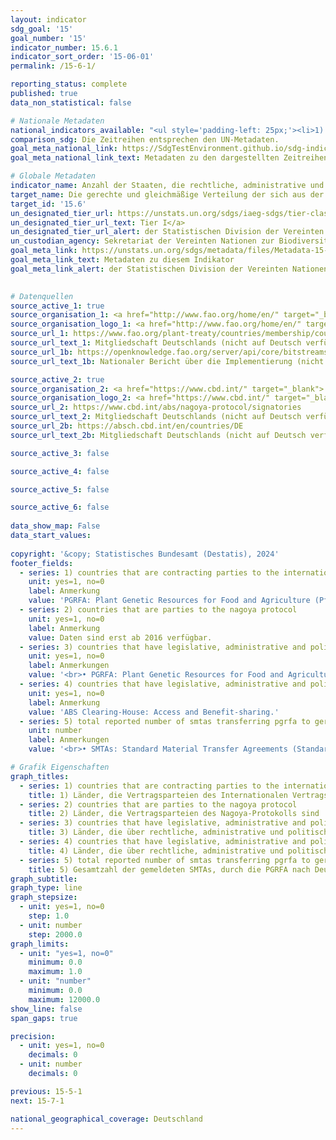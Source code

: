 ```yaml
---
layout: indicator    
sdg_goal: '15'    
goal_number: '15'    
indicator_number: 15.6.1    
indicator_sort_order: '15-06-01'    
permalink: /15-6-1/    

reporting_status: complete    
published: true    
data_non_statistical: false    

# Nationale Metadaten    
national_indicators_available: "<ul style='padding-left: 25px;'><li>1) Länder, die Vertragsparteien des Internationalen Vertrags über PGRFA sind</li> <li> 2) Länder, die Vertragsparteien des Nagoya-Protokolls sind</li> <li> 3) Länder, die über rechtliche, administrative und politische Rahmenbedingungen oder Maßnahmen verfügen, die über das Online-Berichtssystem zur Einhaltung des Internationalen Vertrags über PGRFA gemeldet wurden</li> <li> 4) Länder, die über rechtliche, administrative und politische Rahmenbedingungen oder Maßnahmen verfügen, die dem ABS Clearing-House gemeldet wurden</li> <li> 5) Gesamtzahl der gemeldeten SMTAs, durch die PGRFA nach Deutschland übertragen werden</li></ul>"    
comparison_sdg: Die Zeitreihen entsprechen den UN-Metadaten.    
goal_meta_national_link: https://SdgTestEnvironment.github.io/sdg-indicators/public/Meta/15.6.1.pdf
goal_meta_national_link_text: Metadaten zu den dargestellten Zeitreihen    

# Globale Metadaten    
indicator_name: Anzahl der Staaten, die rechtliche, administrative und politische Rahmenbedingungen geschaffen haben, um Vorteile gerecht und gleichmäßig zu verteilen    
target_name: Die gerechte und gleichmäßige Verteilung der sich aus der Nutzung der genetischen Ressourcen ergebenden Vorteile und den angemessenen Zugang zu diesen Ressourcen fördern, wie auf internationaler Ebene vereinbart    
target_id: '15.6'    
un_designated_tier_url: https://unstats.un.org/sdgs/iaeg-sdgs/tier-classification/'    
un_designated_tier_url_text: Tier I</a>    
un_designated_tier_url_alert: der Statistischen Division der Vereinten Nationen    
un_custodian_agency: Sekretariat der Vereinten Nationen zur Biodiversitätskonvention (CBD-Secretariat)    
goal_meta_link: https://unstats.un.org/sdgs/metadata/files/Metadata-15-06-01.pdf    
goal_meta_link_text: Metadaten zu diesem Indikator    
goal_meta_link_alert: der Statistischen Division der Vereinten Nationen    
    

# Datenquellen
source_active_1: true
source_organisation_1: <a href="http://www.fao.org/home/en/" target="_blank"> Ernährungs- und Landwirtschaftsorganisation der Vereinten Nationen </a>
source_organisation_logo_1: <a href="http://www.fao.org/home/en/" target="_blank"><img src="https://sdg-indikatoren.de/public/OrgImgDe/fao.png" alt="Logo fao" style="height:60px; width:148px"/></a>
source_url_1: https://www.fao.org/plant-treaty/countries/membership/country-details/en/c/359285/?iso3=DEU
source_url_text_1: Mitgliedschaft Deutschlands (nicht auf Deutsch verfügbar)
source_url_1b: https://openknowledge.fao.org/server/api/core/bitstreams/06f5ae34-a69f-4dae-8474-a7caabc58f21/content
source_url_text_1b: Nationaler Bericht über die Implementierung (nicht auf Deutsch verfügbar)

source_active_2: true
source_organisation_2: <a href="https://www.cbd.int/" target="_blank"> Sekretariat des Übereinkommens über die biologische Vielfalt </a>
source_organisation_logo_2: <a href="https://www.cbd.int/" target="_blank"><img src="https://sdg-indikatoren.de/public/OrgImgDe/cbd.png" alt="Logo cbd" style="height:60px; width:148px"/></a>
source_url_2: https://www.cbd.int/abs/nagoya-protocol/signatories
source_url_text_2: Mitgliedschaft Deutschlands (nicht auf Deutsch verfügbar)
source_url_2b: https://absch.cbd.int/en/countries/DE
source_url_text_2b: Mitgliedschaft Deutschlands (nicht auf Deutsch verfügbar)

source_active_3: false

source_active_4: false

source_active_5: false

source_active_6: false
    
data_show_map: False    
data_start_values:     
    
copyright: '&copy; Statistisches Bundesamt (Destatis), 2024'    
footer_fields:
  - series: 1) countries that are contracting parties to the international treaty on pgrfa
    unit: yes=1, no=0
    label: Anmerkung
    value: 'PGRFA: Plant Genetic Resources for Food and Agriculture (Pflanzengenetische Ressourcen für Ernährung und Landwirtschaft).'
  - series: 2) countries that are parties to the nagoya protocol
    unit: yes=1, no=0
    label: Anmerkung
    value: Daten sind erst ab 2016 verfügbar.
  - series: 3) countries that have legislative, administrative and policy framework or measures reported through the online reporting system on compliance of the international treaty on pgrfa
    unit: yes=1, no=0
    label: Anmerkungen
    value: '<br>• PGRFA: Plant Genetic Resources for Food and Agriculture (Pflanzengenetische Ressourcen für Ernährung und Landwirtschaft).<br>• Die Zeitreihe bezieht sich auf das Online-Berichtssystem. Die Rahmenbedingungen und Maßnahmen bestanden schon vorher. <br>• Daten sind erst ab 2016 verfügbar.'
  - series: 4) countries that have legislative, administrative and policy framework or measures reported to the abs clearing-house
    unit: yes=1, no=0
    label: Anmerkung
    value: 'ABS Clearing-House: Access and Benefit-sharing.'
  - series: 5) total reported number of smtas transferring pgrfa to germany
    unit: number
    label: Anmerkungen
    value: '<br>• SMTAs: Standard Material Transfer Agreements (Standard-Materialtransfervereinbarungen).<br>• PGRFA: Plant Genetic Resources for Food and Agriculture (Pflanzengenetische Ressourcen für Ernährung und Landwirtschaft).<br>• Daten sind erst ab 2012 verfügbar.'    

# Grafik Eigenschaften    
graph_titles:
  - series: 1) countries that are contracting parties to the international treaty on pgrfa
    title: 1) Länder, die Vertragsparteien des Internationalen Vertrags über PGRFA sind
  - series: 2) countries that are parties to the nagoya protocol
    title: 2) Länder, die Vertragsparteien des Nagoya-Protokolls sind
  - series: 3) countries that have legislative, administrative and policy framework or measures reported through the online reporting system on compliance of the international treaty on pgrfa
    title: 3) Länder, die über rechtliche, administrative und politische Rahmenbedingungen oder Maßnahmen verfügen, die über das Online-Berichtssystem zur Einhaltung des Internationalen Vertrags über PGRFA gemeldet wurden
  - series: 4) countries that have legislative, administrative and policy framework or measures reported to the abs clearing-house
    title: 4) Länder, die über rechtliche, administrative und politische Rahmenbedingungen oder Maßnahmen verfügen, die dem ABS Clearing-House gemeldet wurden
  - series: 5) total reported number of smtas transferring pgrfa to germany
    title: 5) Gesamtzahl der gemeldeten SMTAs, durch die PGRFA nach Deutschland übertragen werden
graph_subtitle:     
graph_type: line
graph_stepsize: 
  - unit: yes=1, no=0
    step: 1.0
  - unit: number
    step: 2000.0    
graph_limits:
  - unit: "yes=1, no=0"
    minimum: 0.0
    maximum: 1.0
  - unit: "number"
    minimum: 0.0
    maximum: 12000.0
show_line: false
span_gaps: true

precision:
  - unit: yes=1, no=0
    decimals: 0
  - unit: number
    decimals: 0    

previous: 15-5-1    
next: 15-7-1    

national_geographical_coverage: Deutschland    
---
```


<span></span>